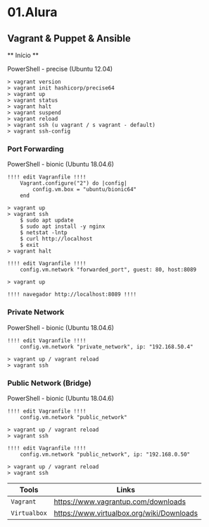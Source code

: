 # 01.Alura
## Vagrant & Puppet & Ansible

** Início **

PowerShell - precise (Ubuntu 12.04)
```
> vagrant version
> vagrant init hashicorp/precise64 
> vagrant up 
> vagrant status
> vagrant halt
> vagrant suspend
> vagrant reload
> vagrant ssh (u vagrant / s vagrant - default)
> vagrant ssh-config
```

### Port Forwarding

PowerShell - bionic (Ubuntu 18.04.6)
```
!!!! edit Vagranfile !!!!
    Vagrant.configure("2") do |config|
        config.vm.box = "ubuntu/bionic64"
    end

> vagrant up
> vagrant ssh
    $ sudo apt update
    $ sudo apt install -y nginx
    $ netstat -lntp
    $ curl http://localhost
    $ exit
> vagrant halt

!!!! edit Vagranfile !!!!
    config.vm.network "forwarded_port", guest: 80, host:8089

> vagrant up

!!!! navegador http://localhost:8089 !!!!
```

### Private Network

PowerShell - bionic (Ubuntu 18.04.6)
```
!!!! edit Vagranfile !!!!
    config.vm.network "private_network", ip: "192.168.50.4"

> vagrant up / vagrant reload
> vagrant ssh
```

### Public Network (Bridge)

PowerShell - bionic (Ubuntu 18.04.6)
```
!!!! edit Vagranfile !!!!
    config.vm.network "public_network"

> vagrant up / vagrant reload
> vagrant ssh

!!!! edit Vagranfile !!!!
    config.vm.network "public_network", ip: "192.168.0.50"

> vagrant up / vagrant reload
> vagrant ssh
```

|Tools      |Links|
|-------------|-----------|
|`Vagrant`| https://www.vagrantup.com/downloads
|`Virtualbox`| https://www.virtualbox.org/wiki/Downloads
